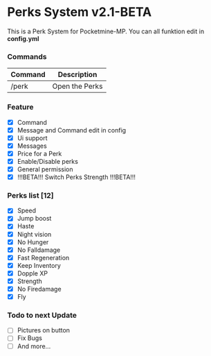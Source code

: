 # Perks System v2.1-BETA
This is a Perk System for Pocketmine-MP.
You can all funktion edit in **config.yml**

### Commands
|**Command**|**Description**|
|-----------|---------------|
|/perk |Open the Perks |

### Feature
- [X] Command
- [X] Message and Command edit in config
- [X] Ui support
- [X] Messages
- [X] Price for a Perk
- [X] Enable/Disable perks
- [X] General permission
- [X] !!!BETA!!! Switch Perks Strength !!!BETA!!!

### Perks list [12]
- [X] Speed
- [X] Jump boost
- [X] Haste
- [X] Night vision
- [X] No Hunger
- [X] No Falldamage
- [X] Fast Regeneration
- [X] Keep Inventory
- [X] Dopple XP
- [X] Strength
- [X] No Firedamage
- [X] Fly

### Todo to next Update
- [ ] Pictures on button
- [ ] Fix Bugs
- [ ] And more...